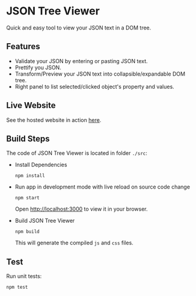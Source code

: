# JSON Tree Viewer

Quick and easy tool to view your JSON text in a DOM tree. 

## Features

- Validate your JSON by entering or pasting JSON text. 
- Prettify you JSON.
- Transform/Preview your JSON text into collapsible/expandable DOM tree.
- Right panel to list selected/clicked object's property and values.

## Live Website

See the hosted website in action [here](https://anupamrai1989.github.io/).

## Build Steps

The code of JSON Tree Viewer is located in folder `./src`:

- Install Dependencies
  ```
  npm install
  ```

- Run app in development mode with live reload on source code change
  ```
  npm start
  ```
  Open [http://localhost:3000](http://localhost:3000) to view it in your browser.

- Build JSON Tree Viewer
  ```
  npm build
  ```
  This will generate the compiled `js` and `css` files.  

## Test

Run unit tests:
```
npm test
```

